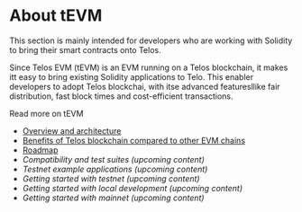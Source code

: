 # About tEVM

This section is mainly intended for developers who are working with Solidity to bring their smart contracts onto Telos.

Since Telos EVM (tEVM) is an EVM running on a Telos blockchain, it makes itt easy to bring existing Solidity applications to Telo. This enabler developers to adopt Telos blockchai, with itse advanced featuresllike fair distribution, fast block times and cost-efficient transactions.

Read more on tEVM

* [Overview and architecture](overview-and-architecture.md)
* [Benefits of Telos blockchain compared to other EVM chains ](comparing-telos-to-other-evm-chains.md)
* [Roadmap ](roadmap.md)
* _Compatibility and test suites (upcoming content)_
* _Testnet example applications (upcoming content)_
* _Getting started with testnet (upcoming content)_
* _Getting started with local development (upcoming content)_
* _Getting started with mainnet (upcoming content)_

